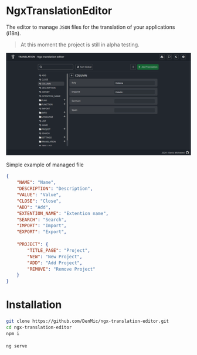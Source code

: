 # NgxTranslationEditor

The editor to manage `JSON` files for the translation of your applications (i18n).

> At this moment the project is still in alpha testing.

![img](./src/assets/images/editorColumnDark.png)

Simple example of managed file

```JSON
{
    "NAME": "Name",
    "DESCRIPTION": "Description",
    "VALUE": "Value",
    "CLOSE": "Close",
    "ADD": "Add",
    "EXTENTION_NAME": "Extention name",
    "SEARCH": "Search",
    "IMPORT": "Import",
    "EXPORT": "Export",

    "PROJECT": {
        "TITLE_PAGE": "Project",
        "NEW": "New Project",
        "ADD": "Add Project",
        "REMOVE": "Remove Project"
    }
}
```

# Installation

```bash
git clone https://github.com/DenMic/ngx-translation-editor.git
cd ngx-translation-editor
npm i

ng serve
```
